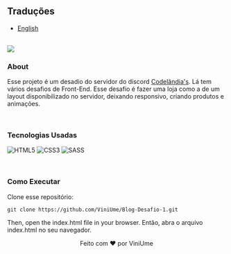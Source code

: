 ## Traduções
    
- [English](https://github.com/ViniUme/Store-Challenge-2/)

<br>
<img src="https://user-images.githubusercontent.com/66230638/151377043-2f4b676c-105f-435f-b90d-8dcb4d702bbc.png">

### About
Esse projeto é um desadio do servidor do discord <a href="https://discord.com/invite/QevDJqCzaY">Codelândia's</a>. Lá tem vários desafios de Front-End. Esse desafio é fazer uma loja como a de um layout disponibilizado no servidor, deixando responsivo, criando produtos e animações.

<br>

### Tecnologias Usadas
![HTML5](https://img.shields.io/badge/html5-%23E34F26.svg?style=for-the-badge&logo=html5&logoColor=white)
![CSS3](https://img.shields.io/badge/css3-%231572B6.svg?style=for-the-badge&logo=css3&logoColor=white)
![SASS](https://img.shields.io/badge/SASS-hotpink.svg?style=for-the-badge&logo=SASS&logoColor=white)

<br>

### Como Executar
Clone esse repositório:

    git clone https://github.com/ViniUme/Blog-Desafio-1.git
    
Then, open the index.html file in your browser.
Então, abra o arquivo index.html no seu navegador.

<div align="center">
  Feito com ❤️ por ViniUme
</div>
